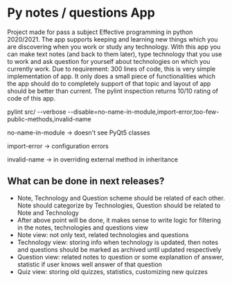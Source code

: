 # Py notes / questions App

Project made for pass a subject Effective programming in python 2020/2021. The app supports keeping and learning new things which you are discovering when you work or study any technology. With this app you can make text notes (and back to them later), type technology that you use to work and ask question for yourself about technologies on which you currently work. Due to requirement: 300 lines of code, this is very simple implementation of app. It only does a small piece of functionalities which the app should do to completely support of that topic and layout of app should be better than current. The pylint inspection returns 10/10 rating of code of this app.


pylint src/ --verbose --disable=no-name-in-module,import-error,too-few-public-methods,invalid-name

no-name-in-module -> doesn't see PyQt5 classes

import-error -> configuration errors

invalid-name -> in overriding external method in inheritance


## What can be done in next releases?

- Note, Technology and Question scheme should be related of each other. Note should categorize by Technologies, Question should be related to Note and Technology
- After above point will be done, it makes sense to write logic for filtering in the notes, technologies and questions view
- Note view: not only text, related technologies and questions 
- Technology view: storing info when technology is updated, then notes and questions should be marked as archived until updated respectively
- Question view: related notes to question or some explanation of answer, statistic if user knows well answer of that question
- Quiz view: storing old quizzes, statistics, customizing new quizzes


